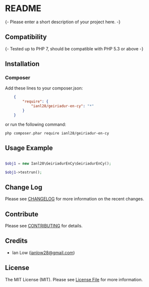README
======

{- Please enter a short description of your project here. -}

## Compatibility

{- Tested up to PHP 7, should be compatible with PHP 5.3 or above -}

## Installation

### Composer
Add these lines to your composer.json:
```json
    {
        "require": {
            "ianl28/geiriadur-en-cy": "*"
        }
    }
```
or run the following command:

    php composer.phar require ianl28/geiriadur-en-cy

## Usage Example

```php

$obj1 = new Ianl28\GeiriadurEnCy\GeiriadurEnCy();

$obj1->testrun();

```

## Change Log

Please see [CHANGELOG](CHANGELOG.md) for more information on the recent changes.

## Contribute

Please see [CONTRIBUTING](CONTRIBUTING.md) for details.

## Credits

- Ian Low (ianlow28@gmail.com)

## License

The MIT License (MIT). Please see [License File](LICENSE.md) for more information.
